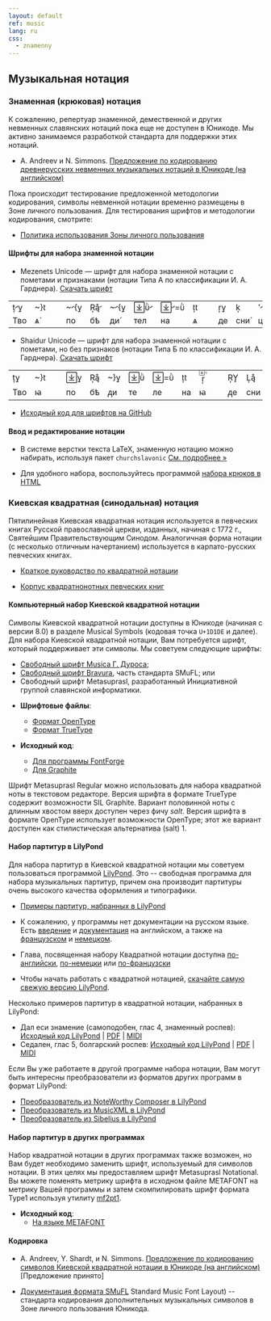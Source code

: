 ```yaml
---
layout: default
ref: music
lang: ru
css: 
  - znamenny
---
```


## Музыкальная нотация

### Знаменная (крюковая) нотация

К сожалению, репертуар знаменной, демественной и других невменных славянских
нотаций пока еще не доступен в Юникоде. Мы активно занимаемся разработкой стандарта
для поддержки этих нотаций.

* A. Andreev и N. Simmons. [Предложение по кодированию древнерусских невменных 
музыкальных нотаций в Юникоде
(на английском)](http://www.ponomar.net/files/palaeoslavic.pdf)

Пока происходит тестирование предложенной методологии кодирования,
символы невменной нотации временно размещены в Зоне личного пользования.
Для тестирования шрифтов и методологии кодирования, смотрите:

* [Политика использования Зоны личного
пользования](http://www.ponomar.net/files/pua_policy.pdf)

#### Шрифты для набора знаменной нотации

* Mezenets Unicode — шрифт для набора знаменной нотации с пометами и признаками
(нотации Типа А по классификации И. А. Гарднера).
 [Скачать шрифт](http://www.ponomar.net/files/MezenetsUnicode.zip)

<div class="sample" contenteditable="true">
	<table align="center">
	<tr><td class="neume"></td><td class="neume"></td>
	<td class="neume">&nbsp;&nbsp;</td>
	<td class="neume"></td><td class="neume"></td>
	<td class="neume"></td>
	<td class="neume"></td><td class="neume"></td><td class="neume"></td>
	<td class="text">&nbsp;&nbsp;</td>
	<td class="neume"></td><td class="neume"></td><td class="neume"></td>
	</tr>
	<tr><td class="text">Тво</td><td class="text">ѧ̀</td><td class="text">&nbsp;&nbsp;</td>
	<td class="text">по</td><td class="text">бѣ</td><td class="text">ди́</td>
	<td class="text">тел</td><td class="text">на</td><td class="text">ѧ</td>
	<td class="text">&nbsp;&nbsp;</td>
	<td class="text">де</td><td class="text">сни́</td><td class="text">ца</td>
	</tr>
	</table>
</div>

* Shaidur Unicode — шрифт для набора знаменной нотации с пометами, но без признаков
(нотации Типа Б по классификации И. А. Гарднера).
 [Скачать шрифт](http://www.ponomar.net/files/ShaidurUnicode.zip)

<div class="sample" contenteditable="true">
	<table align="center">
	<tr><td class="neumeB"></td><td class="neumeB"></td><td class="neumeB">&nbsp;&nbsp;</td><td class="neumeB"></td><td class="neumeB"></td><td class="neumeB"></td><td class="neumeB"></td><td class="neumeB"></td><td class="neumeB"></td><td class="neumeB"><ruby><rt></rt></ruby></td><td class="neumeB">&nbsp;&nbsp;</td><td class="neumeB"></td><td class="neumeB"></td><td class="neumeB"></td>
	</tr><tr>
	<td class="text">Тво</td><td class="text">ꙗ</td><td  class="text">&nbsp;&nbsp;</td><td class="text">по</td><td class="text">бѣ</td><td class="text">ᲁи</td><td class="text">те</td><td class="text">ле</td><td class="text">на</td><td class="text">ꙗ</td><td class="text">&nbsp;&nbsp;</td><td class="text">ᲁе</td><td class="text">сни</td><td class="text">ца</td></tr>
	</table>
</div>

* [Исходный код для шрифтов на GitHub](https://github.com/slavonic/fonts-znam/)

#### Ввод и редактирование нотации

* В системе верстки текста LaTeX, знаменную нотацию можно набирать,
используя пакет `churchslavonic` 
[См. подробнее&nbsp;»](/ru/users.html) 

* Для удобного набора, воспользуйтесь программой
[набора крюков в HTML](http://www.ponomar.net/znamenny/hookup2.html)

### Киевская квадратная (синодальная) нотация

Пятилинейная Киевская квадратная нотация используется в певческих
книгах Русской православной церкви, изданных, начиная с 1772 г.,
Святейшим Правительствующим Синодом. Аналогичная форма нотации
(с несколько отличным начертанием) используется в карпато-русских
певческих книгах.

* [Краткое руководство по квадратной нотации](http://seminaria.ru/raritet/solov_rukovod.htm)

* [Корпус квадратнонотных певческих книг](http://seminaria.ru/raritet/quadsborn.htm)

#### Компьютерный набор Киевской квадратной нотации

Символы Киевской квадратной нотации доступны в Юникоде (начиная с версии 8.0)
в разделе Musical Symbols (кодовая точка `U+1D1DE` и далее). Для набора
Киевской квадратной нотации, Вам потребуется шрифт, который поддерживает эти
символы. Мы советуем следующие шрифты:

* [Свободный шрифт Musica Г. Дуроса](http://users.teilar.gr/~g1951d/);
* [Свободный шрифт Bravura](http://www.smufl.org/fonts/), часть стандарта SMuFL; или
* Свободный шрифт Metasuprasl, разработанный Инициативной группой славянской информатики.

- **Шрифтовые файлы**:
	+	[Формат OpenType](http://www.ponomar.net/files/Metasuprasl-Regular.otf)
	+	[Формат TrueType](http://www.ponomar.net/files/Metasuprasl-SIL.ttf)

- **Исходный код**:
  + [Для программы FontForge](http://www.ponomar.net/files/Metasuprasl-Regular.sfd)
  + [Для Graphite](http://www.ponomar.net/files/Metasuprasl-Regular.gdl)

Шрифт Metasuprasl Regular можно использовать для набора квадратной ноты в текстовом редакторе. 
Версия шрифта в формате TrueType содержит возможности SIL Graphite. 
Вариант половинной ноты с длинным хвостом вверх доступен через фичу _salt_.
Версия шрифта в формате OpenType использует возможности OpenType; этот
же вариант доступен как стилистическая альтернатива (salt) 1.

#### Набор партитур в LilyPond

Для набора партитур в Киевской квадратной нотации мы советуем пользоваться программой
[LilyPond](http://www.lilypond.org/). Это -- свободная программа для набора
музыкальных партитур, причем она производит партитуры
очень высокого качества оформления и типографики.

* [Примеры партитур, набранных в LilyPond](http://www.lilypond.org/examples.html)

* К сожалению, у программы нет документации на русском языке. 
  Есть [введение](http://www.lilypond.org/text-input.html) 
  и [документация](http://www.lilypond.org/manuals.html) на английском, а также
  на [французском](http://lilypond.org/manuals.fr.html) и
  [немецком](http://lilypond.org/manuals.de.html).

* Глава, посвященная набору Квадратной нотации доступна
 [по-английски](http://www.lilypond.org/doc/v2.18/Documentation/notation/typesetting-kievan-square-notation),
  [по-немецки](http://www.lilypond.org/doc/v2.18/Documentation/notation/typesetting-kievan-square-notation.de.html)
  или [по-французски](http://www.lilypond.org/doc/v2.18/Documentation/notation/typesetting-kievan-square-notation.fr.html)

* Чтобы начать работать с квадратной нотацией, 
[скачайте самую свежую версию LilyPond](http://www.lilypond.org/download.html).

Несколько примеров партитур в квадратной нотации, набранных в LilyPond:

* Дал еси знамение (самоподобен, глас 4, знаменный роспев): 
  [Исходный код LilyPond](http://www.ponomar.net/files/dalesi.ly) |
  [PDF](http://www.ponomar.net/files/dalesi.pdf) |
  [MIDI](http://www.ponomar.net/files/dalesi.midi)
* Седален, глас 5, болгарский роспев: 
  [Исходный код LilyPond](http://www.ponomar.net/files/sessional5.ly) |
  [PDF](http://www.ponomar.net/files/sessional5.pdf) |
  [MIDI](http://www.ponomar.net/files/sessional5.midi)

Если Вы уже работаете в другой программе набора нотации, Вам
могут быть интересны преобразователи из форматов других программ в формат LilyPond:

* [Преобразователь из NoteWorthy Composer в LilyPond](http://nwc2ly.sourceforge.net/)
* [Преобразователь из MusicXML в LilyPond](http://www.nongnu.org/xml2ly/)
* [Преобразователь из Sibelius в LilyPond](http://sib2ly.sourceforge.net/)

#### Набор партитур в других программах

Набор квадратной нотации в других программах также возможен, но
Вам будет необходимо заменить шрифт, используемый для символов нотации.
В этих целях мы предоставляем шрифт Metasuprasl Notational. Вы можете
поменять метрику шрифта в исходном файле METAFONT на метрику
Вашей программы и затем скомпилировать шрифт формата Type1 используя
утилиту [mf2pt1](http://www.ctan.org/pkg/mf2pt1).

- **Исходный код**:
  + [На языке METAFONT](http://www.ponomar.net/files/metasuprasl.mf)

#### Кодировка

* A. Andreev, Y. Shardt, и N. Simmons.
[Предложение по кодированию символов Киевской квадратной нотации
в Юникоде (на английском)](http://www.ponomar.net/files/kievan.pdf) [Предложение принято]

* [Документация формата SMuFL](https://w3c.github.io/smufl/gitbook/)
Standard Music Font Layout) -- стандарта кодирования дополнительных 
музыкальных символов в Зоне личного пользования Юникода.

